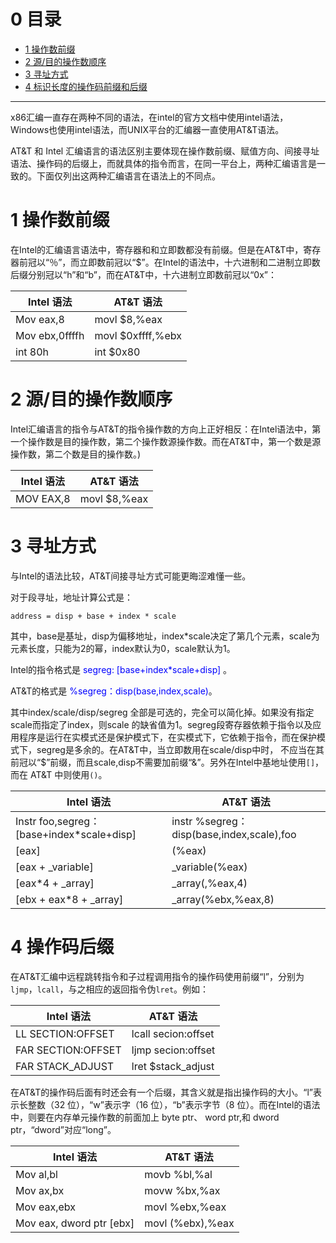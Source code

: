 <h1 id="0">0 目录</h1>

* [1 操作数前缀](#1)
* [2 源/目的操作数顺序](#2)
* [3 寻址方式](#3)
* [4 标识长度的操作码前缀和后缀](#4)

---

x86汇编一直存在两种不同的语法，在intel的官方文档中使用intel语法，Windows也使用intel语法，而UNIX平台的汇编器一直使用AT&T语法。

AT&T 和 Intel 汇编语言的语法区别主要体现在操作数前缀、赋值方向、间接寻址语法、操作码的后缀上，而就具体的指令而言，在同一平台上，两种汇编语言是一致的。下面仅列出这两种汇编语言在语法上的不同点。

<h1 id="1">1 操作数前缀</h1>

在Intel的汇编语言语法中，寄存器和和立即数都没有前缀。但是在AT&T中，寄存器前冠以“％”，而立即数前冠以“$”。在Intel的语法中，十六进制和二进制立即数后缀分别冠以“h”和“b”，而在AT&T中，十六进制立即数前冠以“0x”：

| Intel 语法     | AT&T 语法         |
| -------------- | ----------------- |
| Mov eax,8      | movl $8,%eax      |
| Mov ebx,0ffffh | movl $0xffff,%ebx |
| int 80h        | int  $0x80        |

<h1 id="2">2 源/目的操作数顺序</h1>

Intel汇编语言的指令与AT&T的指令操作数的方向上正好相反：在Intel语法中，第一个操作数是目的操作数，第二个操作数源操作数。而在AT&T中，第一个数是源操作数，第二个数是目的操作数。)

| Intel 语法     | AT&T 语法         |
| -------------- | ----------------- |
| MOV EAX,8      | movl $8,%eax      |


<h1 id="3">3 寻址方式</h1>

与Intel的语法比较，AT&T间接寻址方式可能更晦涩难懂一些。

对于段寻址，地址计算公式是：
    
    address = disp + base + index * scale

其中，base是基址，disp为偏移地址，index*scale决定了第几个元素，scale为元素长度，只能为2的幂，index默认为0，scale默认为1。

Intel的指令格式是<font color="blue"> segreg: [base+index*scale+disp] </font>。

AT&T的格式是<font color="blue"> %segreg：disp(base,index,scale)</font>。

其中index/scale/disp/segreg 全部是可选的，完全可以简化掉。如果没有指定scale而指定了index，则scale 的缺省值为1。segreg段寄存器依赖于指令以及应用程序是运行在实模式还是保护模式下，在实模式下，它依赖于指令，而在保护模式下，segreg是多余的。在AT&T中，当立即数用在scale/disp中时， 不应当在其前冠以“$”前缀，而且scale,disp不需要加前缀“&”。另外在Intel中基地址使用`[]`，而在 AT&T 中则使用`()`。

| Intel 语法     | AT&T 语法         |
| -------------- | ----------------- |
| Instr foo,segreg：[base+index*scale+disp] | instr %segreg： disp(base,index,scale),foo      |
| [eax]                     | (%eax)                |
| [eax + _variable]         | _variable(%eax)       |
| [eax*4 + _array]          | _array(,%eax,4)       |
| [ebx + eax*8 + _array]    | _array(%ebx,%eax,8)   |

<h1 id="4">4 操作码后缀</h1>

在AT&T汇编中远程跳转指令和子过程调用指令的操作码使用前缀“l”，分别为`ljmp`，`lcall`，与之相应的返回指令伪`lret`。例如：

| Intel 语法     | AT&T 语法         |
| -------------- | ----------------- |
| LL SECTION:OFFSET     | lcall secion:offset |
| FAR SECTION:OFFSET    | ljmp secion:offset |
| FAR STACK_ADJUST      | lret $stack_adjust |

在AT&T的操作码后面有时还会有一个后缀，其含义就是指出操作码的大小。“l”表示长整数（32 位），“w”表示字（16 位），“b”表示字节（8 位）。而在Intel的语法中，则要在内存单元操作数的前面加上 byte ptr、 word ptr,和 dword ptr，“dword”对应“long”。

| Intel 语法     | AT&T 语法         |
| -------------- | ----------------- |
| Mov al,bl                 | movb %bl,%al |
| Mov ax,bx                 | movw %bx,%ax |
| Mov eax,ebx               | movl %ebx,%eax |
| Mov eax, dword ptr [ebx]  | movl (%ebx),%eax |
